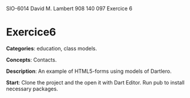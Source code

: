 SIO-6014 David M. Lambert 908 140 097 Exercice 6

# Exercice6

**Categories**: education, class models.

**Concepts**: Contacts.

**Description**:
An example of HTML5-forms using models of Dartlero.

**Start**:
Clone the project and the open it with Dart Editor. 
Run pub to install necessary packages. 



